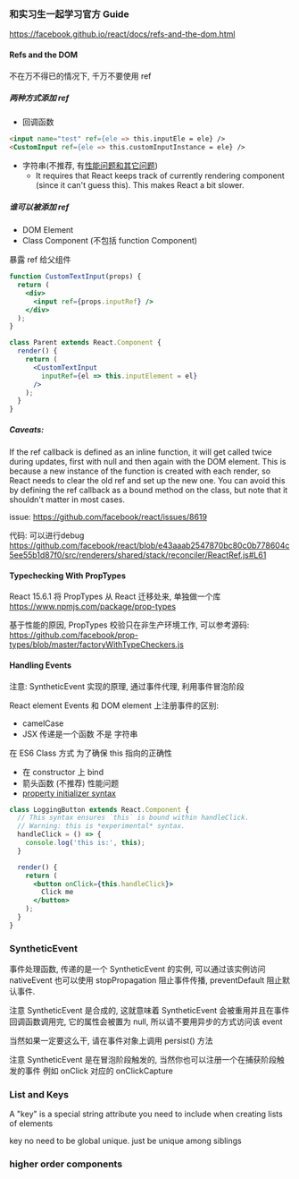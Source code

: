 ### 和实习生一起学习官方 Guide
https://facebook.github.io/react/docs/refs-and-the-dom.html

#### Refs and the DOM
不在万不得已的情况下, 千万不要使用 ref

##### 两种方式添加 ref
- 回调函数
```html
<input name="test" ref={ele => this.inputEle = ele} />
<CustomInput ref={ele => this.customInputInstance = ele} />
```
- 字符串(不推荐, 有[性能问题和其它问题](https://github.com/facebook/react/pull/8333#issuecomment-271648615))
    - It requires that React keeps track of currently rendering component (since it can't guess this). This makes React a bit slower.

##### 谁可以被添加 ref

- DOM Element
- Class Component (不包括 function Component)

暴露 ref 给父组件

```jsx
function CustomTextInput(props) {
  return (
    <div>
      <input ref={props.inputRef} />
    </div>
  );
}

class Parent extends React.Component {
  render() {
    return (
      <CustomTextInput
        inputRef={el => this.inputElement = el}
      />
    );
  }
}
```

##### Caveats:

If the ref callback is defined as an inline function,
it will get called twice during updates,
first with null and then again with the DOM element.
This is because a new instance of the function is created with each render,
so React needs to clear the old ref and set up the new one.
You can avoid this by defining the ref callback as a bound method on the class,
but note that it shouldn't matter in most cases.

issue:
https://github.com/facebook/react/issues/8619

代码: 可以进行debug
https://github.com/facebook/react/blob/e43aaab2547870bc80c0b778604c5ee55b1d87f0/src/renderers/shared/stack/reconciler/ReactRef.js#L61

#### Typechecking With PropTypes

React 15.6.1 将 PropTypes 从 React 迁移处来, 单独做一个库 https://www.npmjs.com/package/prop-types

基于性能的原因, PropTypes 校验只在非生产环境工作, 可以参考源码: https://github.com/facebook/prop-types/blob/master/factoryWithTypeCheckers.js

#### Handling Events

注意: SyntheticEvent 实现的原理, 通过事件代理, 利用事件冒泡阶段

React element Events 和 DOM element 上注册事件的区别:
 - camelCase
 - JSX 传递是一个函数 不是 字符串

在 ES6 Class 方式 为了确保 this 指向的正确性

 - 在 constructor 上 bind
 - 箭头函数 (不推荐) 性能问题
 - [property initializer syntax](https://babeljs.io/docs/plugins/transform-class-properties/)

 ```jsx
 class LoggingButton extends React.Component {
   // This syntax ensures `this` is bound within handleClick.
   // Warning: this is *experimental* syntax.
   handleClick = () => {
     console.log('this is:', this);
   }

   render() {
     return (
       <button onClick={this.handleClick}>
         Click me
       </button>
     );
   }
 }
 ```

### SyntheticEvent

事件处理函数, 传递的是一个 SyntheticEvent 的实例, 可以通过该实例访问 nativeEvent
也可以使用 stopPropagation 阻止事件传播, preventDefault 阻止默认事件.

注意 SyntheticEvent 是合成的, 这就意味着 SyntheticEvent 会被重用并且在事件回调函数调用完, 它的属性会被置为 null,
所以请不要用异步的方式访问该 event

当然如果一定要这么干, 请在事件对象上调用 persist() 方法

注意 SyntheticEvent 是在冒泡阶段触发的, 当然你也可以注册一个在捕获阶段触发的事件
例如 onClick 对应的 onClickCapture

### List and Keys

A "key" is a special string attribute you need to include when creating lists of elements

key no need to be global unique. just be unique among siblings

### higher order components

